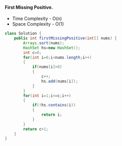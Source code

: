 #### First Missing Positive.

- Time Complexity - O(n)
- Space Complexity - O(1)

```java
class Solution {
    public int firstMissingPositive(int[] nums) {
        Arrays.sort(nums);
        HashSet hs=new HashSet();
        int c=0;
        for(int i=0;i<nums.length;i++)
        {
            if(nums[i]>0)
            {
                c++;
                hs.add(nums[i]);
            }
        }
        for(int i=1;i<=c;i++)
        {
            if(!hs.contains(i))
            {
                return i;
            }
        }
        return c+1;
    }
}
```

